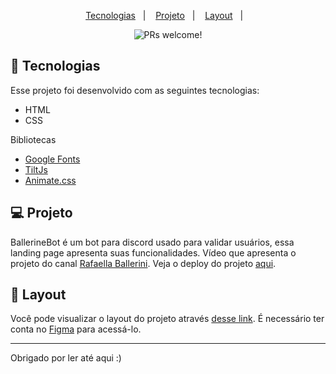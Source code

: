 <p align="center">
  <a href="#-tecnologias">Tecnologias</a>&nbsp;&nbsp;&nbsp;|&nbsp;&nbsp;&nbsp;
  <a href="#-projeto">Projeto</a>&nbsp;&nbsp;&nbsp;|&nbsp;&nbsp;&nbsp;
  <a href="#-layout">Layout</a>&nbsp;&nbsp;&nbsp;|&nbsp;&nbsp;&nbsp;
</p>

<p align="center">
 <img src="https://img.shields.io/static/v1?label=PRs&message=welcome&color=49AA26&labelColor=000000" alt="PRs welcome!" />
</p>

## 🚀 Tecnologias

Esse projeto foi desenvolvido com as seguintes tecnologias:

- HTML
- CSS

Bibliotecas

- [Google Fonts](https://fonts.google.com/)
- [TiltJs](https://micku7zu.github.io/vanilla-tilt.js/)
- [Animate.css](https://animate.style)

## 💻 Projeto
 BallerineBot é um bot para discord usado para validar usuários, essa landing page apresenta suas funcionalidades.
 Vídeo que apresenta o projeto do canal [Rafaella Ballerini](https://www.youtube.com/watch?v=llF6vD-RljE&t=1776s).
 Veja o deploy do projeto [aqui](https://whoj01.github.io/BallerineBot/).
 
## 🔖 Layout
 Você pode visualizar o layout do projeto através [desse link](https://www.figma.com/file/myqP66iQwzjwjrIAJyyrip/BalleBot?node-id=0%3A1). É necessário ter conta no [Figma](https://figma.com) para acessá-lo.
 
 ---
 
 Obrigado por ler até aqui :)
